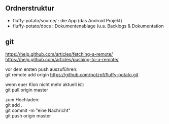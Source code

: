 ## Ordnerstruktur
- fluffy-potato/source/ : die App (das Android Projekt)
- fluffy-potato/docs : Dokumentenablage (u.a. Backlogs & Dokumentation

## git

https://help.github.com/articles/fetching-a-remote/  
https://help.github.com/articles/pushing-to-a-remote/   

vor dem ersten push auszuführen:   
    git remote add origin https://github.com/potzpf/fluffy-potato.git   

wenn euer Klon nicht mehr aktuell ist:   
    git pull origin master   

zum Hochladen:   
	git add .   
	git commit -m "eine Nachricht"   
	git push origin master   
